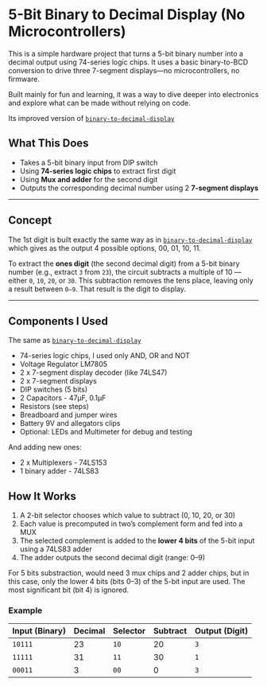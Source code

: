 # 5-Bit Binary to Decimal Display (No Microcontrollers)

This is a simple hardware project that turns a 5-bit binary number into a decimal output using 74-series logic chips. It uses a basic binary-to-BCD conversion to drive three 7-segment displays—no microcontrollers, no firmware. 

Built mainly for fun and learning, it was a way to dive deeper into electronics and explore what can be made without relying on code. 

Its improved version of [`binary-to-decimal-display`](./binary-to-decimal-display)

## What This Does

- Takes a 5-bit binary input from DIP switch
- Using **74-series logic chips** to extract first digit
- Using **Mux and adder** for the second digit
- Outputs the corresponding decimal number using 2 **7-segment displays** 
---


## Concept
The 1st digit is built exactly the same way as in [`binary-to-decimal-display`](./binary-to-decimal-display) which gives as the output 4 possible options, 00, 01, 10, 11.

To extract the **ones digit** (the second decimal digit) from a 5-bit binary number (e.g., extract `3` from `23`), the circuit subtracts a multiple of 10 — either `0`, `10`, `20`, or `30`. 
This subtraction removes the tens place, leaving only a result between `0–9`. That result is the digit to display.

---

## Components I Used
The same as [`binary-to-decimal-display`](./binary-to-decimal-display)

- 74-series logic chips, I used only AND, OR and NOT
- Voltage Regulator LM7805
- 2 x 7-segment display decoder (like 74LS47)
- 2 x 7-segment displays
- DIP switches (5 bits)
- 2 Capacitors - 47µF, 0.1µF
- Resistors (see steps)
- Breadboard and jumper wires
- Battery 9V and allegators clips
- Optional: LEDs and Multimeter for debug and testing

And adding new ones:
- 2 x Multiplexers - 74LS153
- 1 binary adder - 74LS83


## How It Works

1. A 2-bit selector chooses which value to subtract (0, 10, 20, or 30)
2. Each value is precomputed in two’s complement form and fed into a MUX
3. The selected complement is added to the **lower 4 bits** of the 5-bit input using a 74LS83 adder
4. The adder outputs the second decimal digit (range: 0–9)


For 5 bits substraction, would need 3 mux chips and 2 adder chips, but in this case, only the lower 4 bits (bits 0–3) of the 5-bit input are used. The most significant bit (bit 4) is ignored.

### Example

| Input (Binary) | Decimal | Selector | Subtract | Output (Digit) |
|----------------|---------|----------|----------|----------------|
| `10111`        | 23      | `10`     | 20       | `3`            |
| `11111`        | 31      | `11`     | 30       | `1`            |
| `00011`        | 3       | `00`     | 0        | `3`            |








